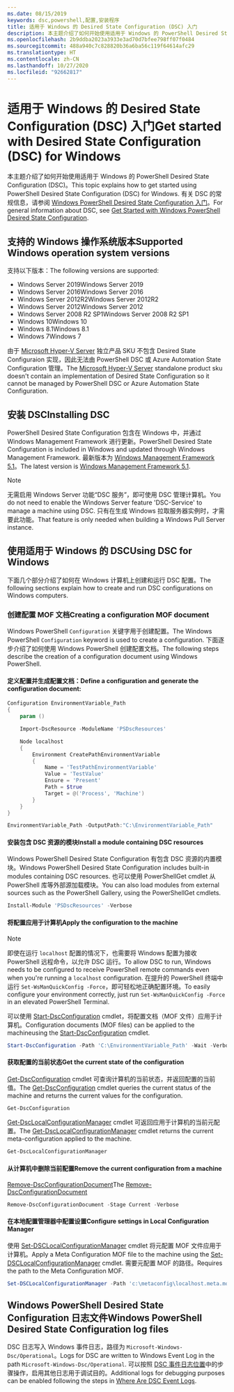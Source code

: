 ```yaml
---
ms.date: 08/15/2019
keywords: dsc,powershell,配置,安装程序
title: 适用于 Windows 的 Desired State Configuration (DSC) 入门
description: 本主题介绍了如何开始使用适用于 Windows 的 PowerShell Desired State Configuration (DSC)。
ms.openlocfilehash: 2b9ddba2023a3933e3ad70d7bfee798ff07f0484
ms.sourcegitcommit: 488a940c7c828820b36a6ba56c119f64614afc29
ms.translationtype: HT
ms.contentlocale: zh-CN
ms.lasthandoff: 10/27/2020
ms.locfileid: "92662817"
---
```

# <a name="get-started-with-desired-state-configuration-dsc-for-windows"></a><span data-ttu-id="993f2-104">适用于 Windows 的 Desired State Configuration (DSC) 入门</span><span class="sxs-lookup"><span data-stu-id="993f2-104">Get started with Desired State Configuration (DSC) for Windows</span></span>

<span data-ttu-id="993f2-105">本主题介绍了如何开始使用适用于 Windows 的 PowerShell Desired State Configuration (DSC)。</span><span class="sxs-lookup"><span data-stu-id="993f2-105">This topic explains how to get started using PowerShell Desired State Configuration (DSC) for Windows.</span></span> <span data-ttu-id="993f2-106">有关 DSC 的常规信息，请参阅 [Windows PowerShell Desired State Configuration 入门](../overview/overview.md)。</span><span class="sxs-lookup"><span data-stu-id="993f2-106">For general information about DSC, see [Get Started with Windows PowerShell Desired State Configuration](../overview/overview.md).</span></span>

## <a name="supported-windows-operation-system-versions"></a><span data-ttu-id="993f2-107">支持的 Windows 操作系统版本</span><span class="sxs-lookup"><span data-stu-id="993f2-107">Supported Windows operation system versions</span></span>

<span data-ttu-id="993f2-108">支持以下版本：</span><span class="sxs-lookup"><span data-stu-id="993f2-108">The following versions are supported:</span></span>

- <span data-ttu-id="993f2-109">Windows Server 2019</span><span class="sxs-lookup"><span data-stu-id="993f2-109">Windows Server 2019</span></span>
- <span data-ttu-id="993f2-110">Windows Server 2016</span><span class="sxs-lookup"><span data-stu-id="993f2-110">Windows Server 2016</span></span>
- <span data-ttu-id="993f2-111">Windows Server 2012R2</span><span class="sxs-lookup"><span data-stu-id="993f2-111">Windows Server 2012R2</span></span>
- <span data-ttu-id="993f2-112">Windows Server 2012</span><span class="sxs-lookup"><span data-stu-id="993f2-112">Windows Server 2012</span></span>
- <span data-ttu-id="993f2-113">Windows Server 2008 R2 SP1</span><span class="sxs-lookup"><span data-stu-id="993f2-113">Windows Server 2008 R2 SP1</span></span>
- <span data-ttu-id="993f2-114">Windows 10</span><span class="sxs-lookup"><span data-stu-id="993f2-114">Windows 10</span></span>
- <span data-ttu-id="993f2-115">Windows 8.1</span><span class="sxs-lookup"><span data-stu-id="993f2-115">Windows 8.1</span></span>
- <span data-ttu-id="993f2-116">Windows 7</span><span class="sxs-lookup"><span data-stu-id="993f2-116">Windows 7</span></span>

<span data-ttu-id="993f2-117">由于 [Microsoft Hyper-V Server](/windows-server/virtualization/hyper-v/hyper-v-server-2016) 独立产品 SKU 不包含 Desired State Configuraion 实现，因此无法由 PowerShell DSC 或 Azure Automation State Configuration 管理。</span><span class="sxs-lookup"><span data-stu-id="993f2-117">The [Microsoft Hyper-V Server](/windows-server/virtualization/hyper-v/hyper-v-server-2016) standalone product sku doesn't contain an implementation of Desired State Configuration so it cannot be managed by PowerShell DSC or Azure Automation State Configuration.</span></span>

## <a name="installing-dsc"></a><span data-ttu-id="993f2-118">安装 DSC</span><span class="sxs-lookup"><span data-stu-id="993f2-118">Installing DSC</span></span>

<span data-ttu-id="993f2-119">PowerShell Desired State Configuration 包含在 Windows 中，并通过 Windows Management Framework 进行更新。</span><span class="sxs-lookup"><span data-stu-id="993f2-119">PowerShell Desired State Configuration is included in Windows and updated through Windows Management Framework.</span></span> <span data-ttu-id="993f2-120">最新版本为 [Windows Management Framework 5.1](https://www.microsoft.com/download/details.aspx?id=54616)。</span><span class="sxs-lookup"><span data-stu-id="993f2-120">The latest version is [Windows Management Framework 5.1](https://www.microsoft.com/download/details.aspx?id=54616).</span></span>

> [!NOTE]
> <span data-ttu-id="993f2-121">无需启用 Windows Server 功能“DSC 服务”，即可使用 DSC 管理计算机。</span><span class="sxs-lookup"><span data-stu-id="993f2-121">You do not need to enable the Windows Server feature 'DSC-Service' to manage a machine using DSC.</span></span>
> <span data-ttu-id="993f2-122">只有在生成 Windows 拉取服务器实例时，才需要此功能。</span><span class="sxs-lookup"><span data-stu-id="993f2-122">That feature is only needed when building a Windows Pull Server instance.</span></span>

## <a name="using-dsc-for-windows"></a><span data-ttu-id="993f2-123">使用适用于 Windows 的 DSC</span><span class="sxs-lookup"><span data-stu-id="993f2-123">Using DSC for Windows</span></span>

<span data-ttu-id="993f2-124">下面几个部分介绍了如何在 Windows 计算机上创建和运行 DSC 配置。</span><span class="sxs-lookup"><span data-stu-id="993f2-124">The following sections explain how to create and run DSC configurations on Windows computers.</span></span>

### <a name="creating-a-configuration-mof-document"></a><span data-ttu-id="993f2-125">创建配置 MOF 文档</span><span class="sxs-lookup"><span data-stu-id="993f2-125">Creating a configuration MOF document</span></span>

<span data-ttu-id="993f2-126">Windows PowerShell `Configuration` 关键字用于创建配置。</span><span class="sxs-lookup"><span data-stu-id="993f2-126">The Windows PowerShell `Configuration` keyword is used to create a configuration.</span></span>
<span data-ttu-id="993f2-127">下面逐步介绍了如何使用 Windows PowerShell 创建配置文档。</span><span class="sxs-lookup"><span data-stu-id="993f2-127">The following steps describe the creation of a configuration document using Windows PowerShell.</span></span>

#### <a name="define-a-configuration-and-generate-the-configuration-document"></a><span data-ttu-id="993f2-128">定义配置并生成配置文档：</span><span class="sxs-lookup"><span data-stu-id="993f2-128">Define a configuration and generate the configuration document:</span></span>

```powershell
Configuration EnvironmentVariable_Path
{
    param ()

    Import-DscResource -ModuleName 'PSDscResources'

    Node localhost
    {
        Environment CreatePathEnvironmentVariable
        {
            Name = 'TestPathEnvironmentVariable'
            Value = 'TestValue'
            Ensure = 'Present'
            Path = $true
            Target = @('Process', 'Machine')
        }
    }
}

EnvironmentVariable_Path -OutputPath:"C:\EnvironmentVariable_Path"
```

#### <a name="install-a-module-containing-dsc-resources"></a><span data-ttu-id="993f2-129">安装包含 DSC 资源的模块</span><span class="sxs-lookup"><span data-stu-id="993f2-129">Install a module containing DSC resources</span></span>

<span data-ttu-id="993f2-130">Windows PowerShell Desired State Configuration 有包含 DSC 资源的内置模块。</span><span class="sxs-lookup"><span data-stu-id="993f2-130">Windows PowerShell Desired State Configuration includes built-in modules containing DSC resources.</span></span>
<span data-ttu-id="993f2-131">也可以使用 PowerShellGet cmdlet 从 PowerShell 库等外部源加载模块。</span><span class="sxs-lookup"><span data-stu-id="993f2-131">You can also load modules from external sources such as the PowerShell Gallery, using the PowerShellGet cmdlets.</span></span>

```PowerShell
Install-Module 'PSDscResources' -Verbose
```

#### <a name="apply-the-configuration-to-the-machine"></a><span data-ttu-id="993f2-132">将配置应用于计算机</span><span class="sxs-lookup"><span data-stu-id="993f2-132">Apply the configuration to the machine</span></span>

> [!NOTE]
> <span data-ttu-id="993f2-133">即使在运行 `localhost` 配置的情况下，也需要将 Windows 配置为接收 PowerShell 远程命令，以允许 DSC 运行。</span><span class="sxs-lookup"><span data-stu-id="993f2-133">To allow DSC to run, Windows needs to be configured to receive PowerShell remote commands even when you're running a `localhost` configuration.</span></span> <span data-ttu-id="993f2-134">在提升的 PowerShell 终端中运行 `Set-WsManQuickConfig -Force`，即可轻松地正确配置环境。</span><span class="sxs-lookup"><span data-stu-id="993f2-134">To easily configure your environment correctly, just run `Set-WsManQuickConfig -Force` in an elevated PowerShell Terminal.</span></span>

<span data-ttu-id="993f2-135">可以使用 [Start-DscConfiguration](/powershell/module/psdesiredstateconfiguration/start-dscconfiguration) cmdlet，将配置文档（MOF 文件）应用于计算机。</span><span class="sxs-lookup"><span data-stu-id="993f2-135">Configuration documents (MOF files) can be applied to the machineusing the [Start-DscConfiguration](/powershell/module/psdesiredstateconfiguration/start-dscconfiguration) cmdlet.</span></span>

```powershell
Start-DscConfiguration -Path 'C:\EnvironmentVariable_Path' -Wait -Verbose
```

#### <a name="get-the-current-state-of-the-configuration"></a><span data-ttu-id="993f2-136">获取配置的当前状态</span><span class="sxs-lookup"><span data-stu-id="993f2-136">Get the current state of the configuration</span></span>

<span data-ttu-id="993f2-137">[Get-DscConfiguration](/powershell/module/psdesiredstateconfiguration/get-dscconfiguration) cmdlet 可查询计算机的当前状态，并返回配置的当前值。</span><span class="sxs-lookup"><span data-stu-id="993f2-137">The [Get-DscConfiguration](/powershell/module/psdesiredstateconfiguration/get-dscconfiguration) cmdlet queries the current status of the machine and returns the current values for the configuration.</span></span>

```powershell
Get-DscConfiguration
```

<span data-ttu-id="993f2-138">[Get-DscLocalConfigurationManager](/powershell/module/psdesiredstateconfiguration/get-dscLocalConfigurationManager) cmdlet 可返回应用于计算机的当前元配置。</span><span class="sxs-lookup"><span data-stu-id="993f2-138">The [Get-DscLocalConfigurationManager](/powershell/module/psdesiredstateconfiguration/get-dscLocalConfigurationManager) cmdlet returns the current meta-configuration applied to the machine.</span></span>

```powershell
Get-DscLocalConfigurationManager
```

#### <a name="remove-the-current-configuration-from-a-machine"></a><span data-ttu-id="993f2-139">从计算机中删除当前配置</span><span class="sxs-lookup"><span data-stu-id="993f2-139">Remove the current configuration from a machine</span></span>

<span data-ttu-id="993f2-140">[Remove-DscConfigurationDocument](/powershell/module/psdesiredstateconfiguration/remove-dscconfigurationdocument)</span><span class="sxs-lookup"><span data-stu-id="993f2-140">The [Remove-DscConfigurationDocument](/powershell/module/psdesiredstateconfiguration/remove-dscconfigurationdocument)</span></span>

```powershell
Remove-DscConfigurationDocument -Stage Current -Verbose
```

#### <a name="configure-settings-in-local-configuration-manager"></a><span data-ttu-id="993f2-141">在本地配置管理器中配置设置</span><span class="sxs-lookup"><span data-stu-id="993f2-141">Configure settings in Local Configuration Manager</span></span>

<span data-ttu-id="993f2-142">使用 [Set-DSCLocalConfigurationManager](/powershell/module/PSDesiredStateConfiguration/Set-DscLocalConfigurationManager) cmdlet 将元配置 MOF 文件应用于计算机。</span><span class="sxs-lookup"><span data-stu-id="993f2-142">Apply a Meta Configuration MOF file to the machine using the [Set-DSCLocalConfigurationManager](/powershell/module/PSDesiredStateConfiguration/Set-DscLocalConfigurationManager) cmdlet.</span></span> <span data-ttu-id="993f2-143">需要元配置 MOF 的路径。</span><span class="sxs-lookup"><span data-stu-id="993f2-143">Requires the path to the Meta Configuration MOF.</span></span>

```powershell
Set-DSCLocalConfigurationManager -Path 'c:\metaconfig\localhost.meta.mof' -Verbose
```

## <a name="windows-powershell-desired-state-configuration-log-files"></a><span data-ttu-id="993f2-144">Windows PowerShell Desired State Configuration 日志文件</span><span class="sxs-lookup"><span data-stu-id="993f2-144">Windows PowerShell Desired State Configuration log files</span></span>

<span data-ttu-id="993f2-145">DSC 日志写入 Windows 事件日志，路径为 `Microsoft-Windows-Dsc/Operational`。</span><span class="sxs-lookup"><span data-stu-id="993f2-145">Logs for DSC are written to Windows Event Log in the path `Microsoft-Windows-Dsc/Operational`.</span></span>
<span data-ttu-id="993f2-146">可以按照 [DSC 事件日志位置](/powershell/scripting/dsc/troubleshooting/troubleshooting#where-are-dsc-event-logs)中的步骤操作，启用其他日志用于调试目的。</span><span class="sxs-lookup"><span data-stu-id="993f2-146">Additional logs for debugging purposes can be enabled following the steps in [Where Are DSC Event Logs](/powershell/scripting/dsc/troubleshooting/troubleshooting#where-are-dsc-event-logs).</span></span>
